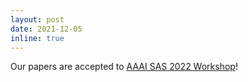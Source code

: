 ```yaml
---
layout: post
date: 2021-12-05
inline: true
---
```


Our papers are accepted to <a href="https://aaai-sas-2022.github.io/" target="_blank" rel="noopener">AAAI SAS 2022 Workshop</a>!

